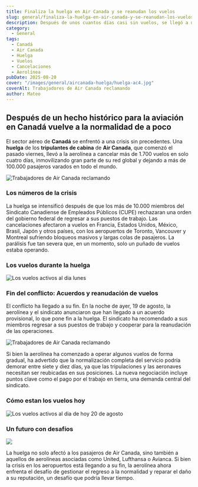 ```yaml
---
title: Finaliza la huelga en Air Canada y se reanudan los vuelos
slug: general/finaliza-la-huelga-en-air-canada-y-se-reanudan-los-vuelos
description: Después de unos cuantos días casi sin vuelos, se llegó a un acuerdo.
category:
  - General
tags:
  - Canadá
  - Air Canada
  - Huelga
  - Vuelos
  - Cancelaciones
  - Aerolínea
pubDate: 2025-08-20
cover: "/images/general/aircanada-huelga/huelga-ac4.jpg"
coverAlt: Trabajadores de Air Canada reclamando
author: Mateo
---
```


## Después de un hecho histórico para la aviación en Canadá vuelve a la normalidad de a poco

El sector aéreo de **Canadá** se enfrentó a una crisis sin precedentes. Una **huelga** de los **tripulantes de cabina** de **Air Canada**, que comenzó el pasado viernes, llevó a la aerolínea a cancelar más de 1.700 vuelos en solo cuatro días, inmovilizando gran parte de su red global y dejando a más de 100.000 pasajeros varados en todo el mundo.

![Trabajadores de Air Canada reclamando](/images/general/aircanada-huelga/huelga-ac3.jpeg)

### Los números de la crisis

La huelga se intensificó después de que los más de 10.000 miembros del Sindicato Canadiense de Empleados Públicos (CUPE) rechazaran una orden del gobierno federal de regresar a sus puestos de trabajo. Las cancelaciones afectaron a vuelos en Francia, Estados Unidos, México, Brasil, Japón y otros países, con los aeropuertos de Toronto, Vancouver y Montreal sufriendo bloqueos masivos y largas colas de pasajeros. La parálisis fue tan severa que, en un momento, solo un puñado de vuelos estaba operando.
### Los vuelos durante la huelga
<img src="/images/general/aircanada-huelga/Captura de pantalla 2025-08-18 115311.png" alt="Los vuelos activos al dia lunes">


### Fin del conflicto: Acuerdos y reanudación de vuelos

El conflicto ha llegado a su fin. En la noche de ayer, 19 de agosto, la aerolínea y el sindicato anunciaron que han llegado a un acuerdo provisional, lo que pone fin a la huelga. El sindicato ha recomendado a sus miembros regresar a sus puestos de trabajo y cooperar para la reanudación de las operaciones.

![Trabajadores de Air Canada reclamando](/images/general/aircanada-huelga/huelga-ac.jpeg)

Si bien la aerolínea ha comenzado a operar algunos vuelos de forma gradual, ha advertido que la normalización completa del servicio podría demorar entre siete y diez días, ya que las tripulaciones y las aeronaves necesitan ser reubicadas en sus posiciones. La nueva negociación incluye puntos clave como el pago por el trabajo en tierra, una demanda central del sindicato.

### Cómo estan los vuelos hoy
<img src="/images/general/aircanada-huelga/vuelos-hoy.png" alt="Los vuelos activos al dia de hoy 20 de agosto">

### Un futuro con desafíos

![](</images/aeropuertos/aviones/Boeing 787-4.jpg>)

La huelga no solo afectó a los pasajeros de Air Canada, sino también a aquellos de aerolíneas asociadas como United, Lufthansa o Avianca. Si bien la crisis en los aeropuertos está llegando a su fin, la aerolínea ahora enfrenta el desafío de gestionar el regreso a la normalidad y reparar el daño a su reputación, un desafío que podría llevar tiempo.
